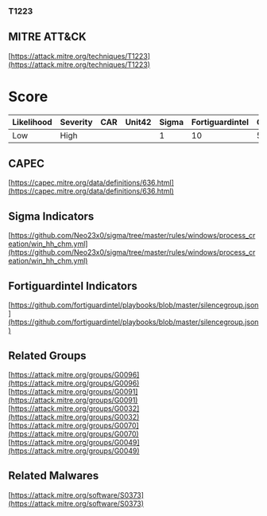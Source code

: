 
### T1223
## MITRE ATT&CK
[https://attack.mitre.org/techniques/T1223](https://attack.mitre.org/techniques/T1223)

# Score

| Likelihood | Severity | CAR | Unit42 | Sigma | Fortiguardintel | Groups | Malwares | Tools |
| ---------- | -------- | --- | ------ | ----- | --------------- | ---  | --- | --- |
| Low | High |   |   | 1 | 10 | 5 | 1 |   |



## CAPEC

[https://capec.mitre.org/data/definitions/636.html](https://capec.mitre.org/data/definitions/636.html)
[]()


## Sigma Indicators

[https://github.com/Neo23x0/sigma/tree/master/rules/windows/process_creation/win_hh_chm.yml](https://github.com/Neo23x0/sigma/tree/master/rules/windows/process_creation/win_hh_chm.yml)
[]()


## Fortiguardintel Indicators

[https://github.com/fortiguardintel/playbooks/blob/master/silencegroup.json](https://github.com/fortiguardintel/playbooks/blob/master/silencegroup.json)
[]()


## Related Groups

[https://attack.mitre.org/groups/G0096](https://attack.mitre.org/groups/G0096)
[https://attack.mitre.org/groups/G0091](https://attack.mitre.org/groups/G0091)
[https://attack.mitre.org/groups/G0032](https://attack.mitre.org/groups/G0032)
[https://attack.mitre.org/groups/G0070](https://attack.mitre.org/groups/G0070)
[https://attack.mitre.org/groups/G0049](https://attack.mitre.org/groups/G0049)
[]()


## Related Malwares

[https://attack.mitre.org/software/S0373](https://attack.mitre.org/software/S0373)
[]()
